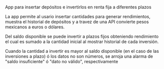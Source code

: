 App para insertar depósitos e invertirlos en renta fija a diferentes plazos

La app permite al usario insertar cantidades para generar rendimientos, muestra el historial de depósitos y a travez de una API convierte pesos mexicanos a euros o dólares.

Del saldo disponible se puede invertir a plazos fijos obteniendo rendimiento el cual es sumado a la cantidad inicial al mostrar historial de cada inversión.

Cuando la cantidad a invertir es mayor al saldo disponible (en el caso de las inversiones a plazo) ó los datos no son números, se arroja una alarma de "saldo insuficiente" ó "dato no válido", respectivamente